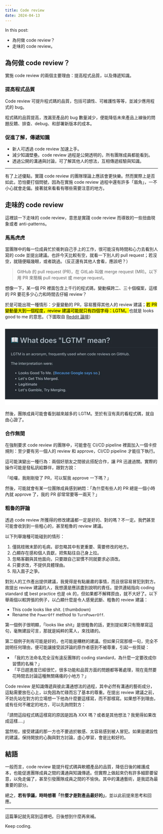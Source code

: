 ```yaml
---
title: Code review
date: 2024-04-13
---
```


In this post:

- 為何做 code review？
- 走味的 code review。

## 為何做 code review？

實施 code review 的兩個主要理由：提高程式品質，以及傳遞知識。

### 提高程式品質

Code review 可提升程式碼的品質，包括可讀性、可維護性等等，並減少應用程式的 bug。

程式碼的品質提高，洩漏至產品的 bug 數量減少，便能降低未來產品上線後的問題反饋、排查、debug、和部署新版本的成本。

### 促進了解，傳遞知識

- 新人可透過 code review 加速上手。
- 減少知識壁壘。code review 過程是公開透明的，所有團隊成員都能看到。
- 透過公開的溝通與討論，可了解其他人的想法，互相傳遞經驗與知識。

---

有了上述優點，實踐 code review 的團隊理論上應該會更快樂。然而實際上是否如此，恐怕要打個問號，因為在實施 code review 過程中還有許多「眉角」，一不小心就會走偏。接著就來看看有哪些需要注意的地方。

## 走味的 code review

這裡談一下走味的 code review，意思是實踐 code review 而導致的一些扭曲現象或者 anti-patterns。

### 馬馬虎虎

當團隊中的每一位成員忙於衝刺自己手上的工作，很可能沒有時間和心力去看別人寫的 code 並提出建議。也許今天比較有空，就看一下別人的 pull request；若沒空，就隨便瞄幾眼，或者跳過。（反正還有其他人會看，應該吧？）

> GitHub 的 pull request (PR)，在 GitLab 叫做 merge request (MR)。以下用 PR 來簡稱 pull request 或 merge request。

想像一下，某一個 PR 裡面包含上千行的程式碼，變動橫跨二、三十個檔案，這樣的 PR 要花多少心力和時間去仔細 review？

於是可能出現一種情形：少量變動的 PR，容易獲得其他人的 review 建議；<mark>若 PR 變動量大到一個程度，review 建議可能就只有四個字母：LGTM。</mark>也就是 looks good to me 的意思。（下圖取自 [Reddit 論壇](https://www.reddit.com/r/ProgrammerHumor/comments/w92k2i/lgtm/)）

![](images/lgtm.png#center)

然後，團隊成員可能會看到越來越多的 LGTM。至於有沒有真的看程式碼，就自由心證了。

### 合作無間

在強制要求 code review 的團隊中，可能會在 CI/CD pipeline 裡面加入一個卡控規則：至少要有另一個人的 review 和 approve，CI/CD pipeline 才能往下執行。

這可能演變出一種行為：兩個好朋友之間彼此搭配合作，讓 PR 迅速過關。實際的操作可能是發私訊給夥伴，跟對方說：

「哈囉，我剛剛發了 PR，可以幫我 approve 一下嗎？」

然後，可能就會有某一位團隊成員感到納悶：「為什麼有些人的 PR 總是一個小時內就 approve 了，我的 PR 卻常常要等一兩天？」

### 粗魯的評論

透過 code review 所獲得的修改建議都一定是好的、對的嗎？不一定。我們甚至可能會收到到一些粗心的，甚至粗魯的 review 建議。

以下列舉幾種可能碰到的情形：

1. 僅挑枝微末節的毛病，卻忽略其中有更重要、需要修改的地方。
2. 凸顯存在感和個人貢獻，把焦點往自己身上拉。
3. 忽略客觀與其他面向，只要跟自己習慣不同就要求必須改。
4. 只要求改，不提供具體理由。
5. 陷入面子之爭。

對別人的工作產出提供建議，我覺得是有點嚴肅的事情，而且很容易冒犯到對方。故提出 review 建議的人，我想還是應該盡到說明的責任。提供連結指向 coding standard 或 best practice 也是 ok 的，但如果都不解釋原由，就不大好了。以下舉兩個以較誇張的例子，以凸顯什麼是令人感覺武斷、粗魯的 review 建議：

- This code looks like shit. (:thumbdown)
- Rename the `PowerOff` method to `TurnPowerOff`.

第一個例子很明顯，「looks like shit」是很粗魯的話，更別提如果只有簡單寫這句，毫無建設可言，那就是純粹的罵人，來找碴的。

第二個例子則有可能是好的，也可能是糟糕的建議。但如果只寫那樣一句，完全不說明任何理由，便可能讓接受該評論的原作者感到不被尊重，引起一些質疑：

- 「我的方法命名完全沒有違反團隊的 coding standard，為什麼一定要改成你習慣的名稱？」
- 「平日趕進度已經很忙，很多功能和品質方面的問題都等著處理，現在竟然要花時間去討論這種無關痛癢的小地方？」

Code review 是知識傳遞與彼此溝通想法的過程，其中必然有溝通的藝術成分，這點需要放在心上，以免因為忙碌而忘了基本的尊重。在提出 review 建議之前，不妨先站在對方的立場想一下他為什麼要這樣寫，而不那樣寫。如果想不到理由，或有任何不確定的地方，可以先詢問對方：

「請問這段程式碼這樣寫的原因是因為 XXX 嗎？或者是其他想法？我覺得如果改成這樣....」

當然啦，接受建議的那一方也不要過於敏感、太容易感到被人冒犯。如果是建設性的建議，保持開放的心胸與對方討論，虛心學習，會是比較好的。


## 結語

一般而言，code review 能提升程式碼與軟體產品的品質，降低日後的維護成本，也能促進團隊成員之間的溝通與知識傳遞。但實際上做起來仍有許多細節要留意，以免走偏了，甚至引發團隊成員之間的不愉快。其中的溝通藝術，是我認為最重要的部分。

總之，**若有爭議，時時想著「什麼才是對產品最好的」**，並以此前提來思考和回應。

---

這篇筆記就先寫到這裡吧。日後想到什麼再來補。

Keep coding.
